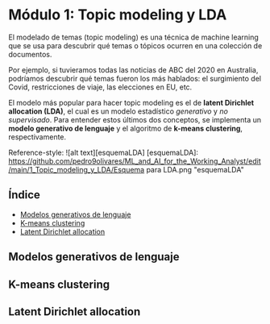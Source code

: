 # Módulo 1: Topic modeling y LDA
El modelado de temas (topic modeling) es una técnica de machine learning que se usa para descubrir qué temas o tópicos ocurren en una colección de documentos.

Por ejemplo, si tuvieramos todas las noticias de ABC del 2020 en Australia, podríamos descubrir qué temas fueron los más hablados: el surgimiento del Covid, restricciones de viaje, las elecciones en EU, etc.

El modelo más popular para hacer topic modeling es el de **latent Dirichlet allocation (LDA)**, el cual es un modelo estadístico *generativo* y *no supervisado*. Para entender estos últimos dos conceptos, se implementa un **modelo generativo de lenguaje** y el algoritmo de **k-means clustering**, respectivamente.

Reference-style: 
![alt text][esquemaLDA]
[esquemaLDA]: https://github.com/pedro9olivares/ML_and_AI_for_the_Working_Analyst/edit/main/1_Topic_modeling_y_LDA/Esquema para LDA.png "esquemaLDA"

## Índice
* [Modelos generativos de lenguaje](#modelos-generativos-de-lenguaje)
* [K-means clustering](#k-means-clustering)
* [Latent Dirichlet allocation](#latent-dirichlet-allocation)

## Modelos generativos de lenguaje

## K-means clustering

## Latent Dirichlet allocation
